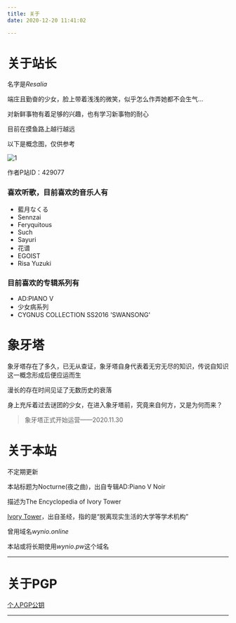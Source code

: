 ```yaml
---
title: 关于
date: 2020-12-20 11:41:02

---
```

# 关于站长

名字是*Resalia*

端庄且勤奋的少女，脸上带着浅浅的微笑，似乎怎么作弄她都不会生气...

对新鲜事物有着足够的兴趣，也有学习新事物的耐心

目前在摸鱼路上越行越远

以下是概念图，仅供参考

![1](/css/a.jpg)

作者P站ID：429077

### 喜欢听歌，目前喜欢的音乐人有

+ 藍月なくる
+ Sennzai
+ Feryquitous
+ Such
+ Sayuri
+ 花谱
+ EGOIST
+ Risa Yuzuki

### 目前喜欢的专辑系列有

+ AD:PIANO V
+ 少女病系列
+ CYGNUS COLLECTION SS2016 'SWANSONG'

# 象牙塔

象牙塔存在了多久，已无从查证，象牙塔自身代表着无穷无尽的知识，传说自知识这一概念形成后便应运而生

漫长的存在时间见证了无数历史的衰落

身上充斥着过去谜团的少女，在进入象牙塔前，究竟来自何方，又是为何而来？

> 象牙塔正式开始运营——2020.11.30

# 关于本站

不定期更新

本站标题为Nocturne(夜之曲)，出自专辑AD:Piano V Noir

描述为The Encyclopedia of Ivory Tower

[Ivory Tower](https://zh.wikipedia.org/wiki/%E8%B1%A1%E7%89%99%E5%A1%94)，出自圣经，指的是“脱离现实生活的大学等学术机构”

曾用域名*wynio.online*

本站或将长期使用*wynio.pw*这个域名

---
# 关于PGP

[个人PGP公钥](/pgp/pgp.html)

---
#



